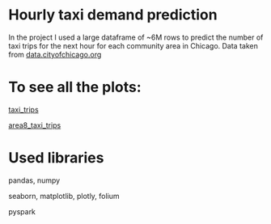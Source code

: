 # Hourly taxi demand prediction
In the project I used a large dataframe of ~6M rows to predict the number of taxi trips for the next hour for each community area in Chicago. Data taken from [data.cityofchicago.org](https://data.cityofchicago.org/Transportation/Taxi-Trips-2022/npd7-ywjz)

# To see all the plots:
[taxi_trips](https://nbviewer.org/github/vladislavziyangulov/workshop/blob/main/taxi_trips.ipynb)

[area8_taxi_trips](https://nbviewer.org/github/vladislavziyangulov/workshop/blob/dd2d8781ad8e63d89ea759a857513b15c3ae181c/area8_taxi_trips.ipynb)

# Used libraries
pandas, numpy

seaborn, matplotlib, plotly, folium

pyspark
